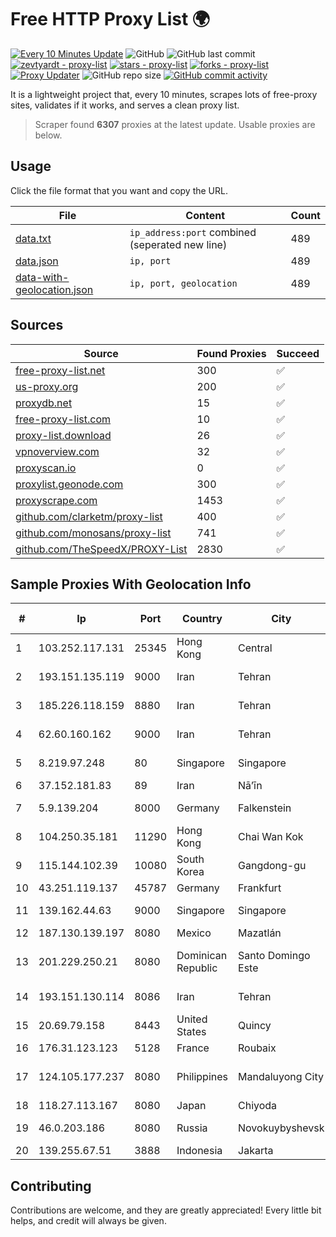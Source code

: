 
# Free HTTP Proxy List 🌍

[![Every 10 Minutes Update](https://github.com/mertguvencli/http-proxy-list/actions/workflows/main.yml/badge.svg?branch=main)](https://github.com/mertguvencli/http-proxy-list/actions/workflows/main.yml)
![GitHub](https://img.shields.io/github/license/mertguvencli/http-proxy-list)
![GitHub last commit](https://img.shields.io/github/last-commit/mertguvencli/http-proxy-list)
[![zevtyardt - proxy-list](https://img.shields.io/static/v1?label=zevtyardt&message=proxy-list&color=blue&logo=github)](https://github.com/zevtyardt/proxy-list "Go to GitHub repo")
[![stars - proxy-list](https://img.shields.io/github/stars/zevtyardt/proxy-list?style=social)](https://github.com/zevtyardt/proxy-list)
[![forks - proxy-list](https://img.shields.io/github/forks/zevtyardt/proxy-list?style=social)](https://github.com/zevtyardt/proxy-list)
[![Proxy Updater](https://github.com/zevtyardt/proxy-list/workflows/Proxy%20Updater/badge.svg)](https://github.com/zevtyardt/proxy-list/actions?query=workflow:"Proxy+Updater")
![GitHub repo size](https://img.shields.io/github/repo-size/zevtyardt/proxy-list)
[![GitHub commit activity](https://img.shields.io/github/commit-activity/m/zevtyardt/proxy-list?logo=commits)](https://github.com/zevtyardt/proxy-list/commits/main)

It is a lightweight project that, every 10 minutes, scrapes lots of free-proxy sites, validates if it works, and serves a clean proxy list.

> Scraper found **6307** proxies at the latest update. Usable proxies are below.

## Usage

Click the file format that you want and copy the URL.

|File|Content|Count|
|----|-------|-----|
|[data.txt](https://raw.githubusercontent.com/mertguvencli/http-proxy-list/main/proxy-list/data.txt)|`ip_address:port` combined (seperated new line)|489|
|[data.json](https://raw.githubusercontent.com/mertguvencli/http-proxy-list/main/proxy-list/data.json)|`ip, port`|489|
|[data-with-geolocation.json](https://raw.githubusercontent.com/mertguvencli/http-proxy-list/main/proxy-list/data-with-geolocation.json)|`ip, port, geolocation`|489|

## Sources

|Source|Found Proxies|Succeed|
|------|-------------|-------|
|[free-proxy-list.net](https://free-proxy-list.net)|300|✅|
|[us-proxy.org](https://www.us-proxy.org)|200|✅|
|[proxydb.net](http://proxydb.net)|15|✅|
|[free-proxy-list.com](https://free-proxy-list.com/?page=&port=&type%5B%5D=http&type%5B%5D=https&up_time=0&search=Search)|10|✅|
|[proxy-list.download](https://www.proxy-list.download/HTTP)|26|✅|
|[vpnoverview.com](https://vpnoverview.com/privacy/anonymous-browsing/free-proxy-servers)|32|✅|
|[proxyscan.io](https://www.proxyscan.io)|0|✅|
|[proxylist.geonode.com](https://proxylist.geonode.com/api/proxy-list?limit=300&page=1&sort_by=lastChecked&sort_type=desc&protocols=http,https)|300|✅|
|[proxyscrape.com](https://api.proxyscrape.com/v2/?request=displayproxies&protocol=http&timeout=10000&country=all&ssl=all&anonymity=all)|1453|✅|
|[github.com/clarketm/proxy-list](https://raw.githubusercontent.com/clarketm/proxy-list/master/proxy-list-raw.txt)|400|✅|
|[github.com/monosans/proxy-list](https://raw.githubusercontent.com/monosans/proxy-list/main/proxies/http.txt)|741|✅|
|[github.com/TheSpeedX/PROXY-List](https://raw.githubusercontent.com/TheSpeedX/PROXY-List/master/http.txt)|2830|✅|


## Sample Proxies With Geolocation Info

|#|Ip|Port|Country|City|Internet Service Provider|
|-|--|----|-------|----|-------------------------|
|1|103.252.117.131|25345|Hong Kong|Central|CLOUDWEBMANAGE|
|2|193.151.135.119|9000|Iran|Tehran|Asre Dadeha Asiatech|
|3|185.226.118.159|8880|Iran|Tehran|Noyan Abr Arvan Co. ( Private Joint Stock)|
|4|62.60.160.162|9000|Iran|Tehran|Mizban Dadeh Iranian Co. (Ltd)|
|5|8.219.97.248|80|Singapore|Singapore|Alibaba (US) Technology Co., Ltd.|
|6|37.152.181.83|89|Iran|Nā’īn|AbrArvan|
|7|5.9.139.204|8000|Germany|Falkenstein|Hetzner Online GmbH|
|8|104.250.35.181|11290|Hong Kong|Chai Wan Kok|Kingsoft cloud corporation limited|
|9|115.144.102.39|10080|South Korea|Gangdong-gu|Korea Telecom|
|10|43.251.119.137|45787|Germany|Frankfurt|Zenlayer Inc|
|11|139.162.44.63|9000|Singapore|Singapore|Akamai Technologies, Inc.|
|12|187.130.139.197|8080|Mexico|Mazatlán|Uninet S.A. de C.V.|
|13|201.229.250.21|8080|Dominican Republic|Santo Domingo Este|Compañía Dominicana de Teléfonos S. A.|
|14|193.151.130.114|8086|Iran|Tehran|Asre Dadeha Asiatech|
|15|20.69.79.158|8443|United States|Quincy|Microsoft Corporation|
|16|176.31.123.123|5128|France|Roubaix|OVH SAS|
|17|124.105.177.237|8080|Philippines|Mandaluyong City|Philippine Long Distance Telephone Co.|
|18|118.27.113.167|8080|Japan|Chiyoda|GMO Internet, Inc.|
|19|46.0.203.186|8080|Russia|Novokuybyshevsk|JSC "ER-Telecom Holding"|
|20|139.255.67.51|3888|Indonesia|Jakarta|PT. LINKNET|



## Contributing

Contributions are welcome, and they are greatly appreciated! Every
little bit helps, and credit will always be given.

